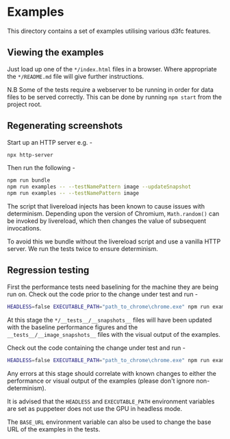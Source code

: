 # Examples

This directory contains a set of examples utilising various d3fc features.

## Viewing the examples

Just load up one of the `*/index.html` files in a browser. Where appropriate
the `*/README.md` file will give further instructions.

N.B Some of the tests require a webserver to be running in order for data
files to be served correctly. This can be done by running `npm start` from
the project root.

## Regenerating screenshots

Start up an HTTP server e.g. -

```bash
npx http-server
```

Then run the following -

```bash
npm run bundle
npm run examples -- --testNamePattern image --updateSnapshot
npm run examples -- --testNamePattern image
```

The script that livereload injects has been known to cause issues with 
determinism. Depending upon the version of Chromium, `Math.random()` can be 
invoked by livereload, which then changes the value of subsequent invocations.

To avoid this we bundle without the livereload script and use a vanilla HTTP
server. We run the tests twice to ensure determinism.

## Regression testing

First the performance tests need baselining for the machine they are being run
on. Check out the code prior to the change under test and run -

```bash
HEADLESS=false EXECUTABLE_PATH="path_to_chrome\chrome.exe" npm run examples -- --updateSnapshot
```

At this stage the `*/__tests__/__snapshots__` files will have been updated
with the baseline performance figures and the `__tests__/__image_snapshots__`
files with the visual output of the examples.

Check out the code containing the change under test and run -

```bash
HEADLESS=false EXECUTABLE_PATH="path_to_chrome\chrome.exe" npm run examples
```

Any errors at this stage should correlate with known changes to either the
performance or visual output of the examples (please don't ignore
non-determinism).

It is advised that the `HEADLESS` and `EXECUTABLE_PATH` environment variables
are set as puppeteer does not use the GPU in headless mode.

The `BASE_URL` environment variable can also be used to change the base URL of
the examples in the tests.
